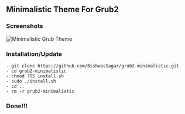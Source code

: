 ## Minimalistic Theme For Grub2

### Screenshots

![Minimalistic Grub Theme](Screenshot.png?raw=true)

### Installation/Update

	- git clone https://github.com/BishwasSagar/grub2-minimalistic.git
	- cd grub2-minimalistic
	- chmod 755 install.sh
	- sudo ./install.sh
	- cd ..
	- rm -r grub2-minimalistic

### Done!!!

